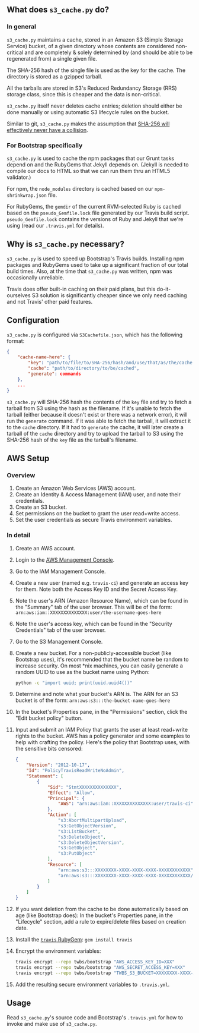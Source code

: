 ## What does `s3_cache.py` do?

### In general
`s3_cache.py` maintains a cache, stored in an Amazon S3 (Simple Storage Service) bucket, of a given directory whose contents are considered non-critical and are completely & solely determined by (and should be able to be regenerated from) a single given file.

The SHA-256 hash of the single file is used as the key for the cache. The directory is stored as a gzipped tarball.

All the tarballs are stored in S3's Reduced Redundancy Storage (RRS) storage class, since this is cheaper and the data is non-critical.

`s3_cache.py` itself never deletes cache entries; deletion should either be done manually or using automatic S3 lifecycle rules on the bucket.

Similar to git, `s3_cache.py` makes the assumption that [SHA-256 will effectively never have a collision](https://stackoverflow.com/questions/4014090/is-it-safe-to-ignore-the-possibility-of-sha-collisions-in-practice).


### For Bootstrap specifically
`s3_cache.py` is used to cache the npm packages that our Grunt tasks depend on and the RubyGems that Jekyll depends on. (Jekyll is needed to compile our docs to HTML so that we can run them thru an HTML5 validator.)

For npm, the `node_modules` directory is cached based on our `npm-shrinkwrap.json` file.

For RubyGems, the `gemdir` of the current RVM-selected Ruby is cached based on the `pseudo_Gemfile.lock` file generated by our Travis build script.
`pseudo_Gemfile.lock` contains the versions of Ruby and Jekyll that we're using (read our `.travis.yml` for details).


## Why is `s3_cache.py` necessary?
`s3_cache.py` is used to speed up Bootstrap's Travis builds. Installing npm packages and RubyGems used to take up a significant fraction of our total build times. Also, at the time that `s3_cache.py` was written, npm was occasionally unreliable.

Travis does offer built-in caching on their paid plans, but this do-it-ourselves S3 solution is significantly cheaper since we only need caching and not Travis' other paid features.


## Configuration
`s3_cache.py` is configured via `S3Cachefile.json`, which has the following format:
```json
{
    "cache-name-here": {
        "key": "path/to/file/to/SHA-256/hash/and/use/that/as/the/cache.key",
        "cache": "path/to/directory/to/be/cached",
        "generate": commands
    },
    ...
}
```

`s3_cache.py` will SHA-256 hash the contents of the `key` file and try to fetch a tarball from S3 using the hash as the filename.
If it's unable to fetch the tarball (either because it doesn't exist or there was a network error), it will run the `generate` command. If it was able to fetch the tarball, it will extract it to the `cache` directory.
If it had to `generate` the cache, it will later create a tarball of the `cache` directory and try to upload the tarball to S3 using the SHA-256 hash of the `key` file as the tarball's filename.


## AWS Setup

### Overview
1. Create an Amazon Web Services (AWS) account.
2. Create an Identity & Access Management (IAM) user, and note their credentials.
3. Create an S3 bucket.
4. Set permissions on the bucket to grant the user read+write access.
5. Set the user credentials as secure Travis environment variables.

### In detail
1. Create an AWS account.
2. Login to the [AWS Management Console](https://console.aws.amazon.com).
3. Go to the IAM Management Console.
4. Create a new user (named e.g. `travis-ci`) and generate an access key for them. Note both the Access Key ID and the Secret Access Key.
5. Note the user's ARN (Amazon Resource Name), which can be found in the "Summary" tab of the user browser. This will be of the form: `arn:aws:iam::XXXXXXXXXXXXXX:user/the-username-goes-here`
6. Note the user's access key, which can be found in the "Security Credentials" tab of the user browser.
7. Go to the S3 Management Console.
8. Create a new bucket. For a non-publicly-accessible bucket (like Bootstrap uses), it's recommended that the bucket name be random to increase security. On most *nix machines, you can easily generate a random UUID to use as the bucket name using Python:

    ```bash
    python -c "import uuid; print(uuid.uuid4())"
    ```

9. Determine and note what your bucket's ARN is. The ARN for an S3 bucket is of the form: `arn:aws:s3:::the-bucket-name-goes-here`
10. In the bucket's Properties pane, in the "Permissions" section, click the "Edit bucket policy" button.
11. Input and submit an IAM Policy that grants the user at least read+write rights to the bucket. AWS has a policy generator and some examples to help with crafting the policy. Here's the policy that Bootstrap uses, with the sensitive bits censored:

    ```json
    {
        "Version": "2012-10-17",
        "Id": "PolicyTravisReadWriteNoAdmin",
        "Statement": [
            {
                "Sid": "StmtXXXXXXXXXXXXXX",
                "Effect": "Allow",
                "Principal": {
                    "AWS": "arn:aws:iam::XXXXXXXXXXXXXX:user/travis-ci"
                },
                "Action": [
                    "s3:AbortMultipartUpload",
                    "s3:GetObjectVersion",
                    "s3:ListBucket",
                    "s3:DeleteObject",
                    "s3:DeleteObjectVersion",
                    "s3:GetObject",
                    "s3:PutObject"
                ],
                "Resource": [
                    "arn:aws:s3:::XXXXXXXX-XXXX-XXXX-XXXX-XXXXXXXXXXXX",
                    "arn:aws:s3:::XXXXXXXX-XXXX-XXXX-XXXX-XXXXXXXXXXXX/*"
                ]
            }
        ]
    }
    ```

12. If you want deletion from the cache to be done automatically based on age (like Bootstrap does): In the bucket's Properties pane, in the "Lifecycle" section, add a rule to expire/delete files based on creation date.
13. Install the [`travis` RubyGem](https://github.com/travis-ci/travis): `gem install travis`
14. Encrypt the environment variables:

    ```bash
    travis encrypt --repo twbs/bootstrap "AWS_ACCESS_KEY_ID=XXX"
    travis encrypt --repo twbs/bootstrap "AWS_SECRET_ACCESS_KEY=XXX"
    travis encrypt --repo twbs/bootstrap "TWBS_S3_BUCKET=XXXXXXXX-XXXX-XXXX-XXXX-XXXXXXXXXXXX"
    ```

14. Add the resulting secure environment variables to `.travis.yml`.


## Usage
Read `s3_cache.py`'s source code and Bootstrap's `.travis.yml` for how to invoke and make use of `s3_cache.py`.
